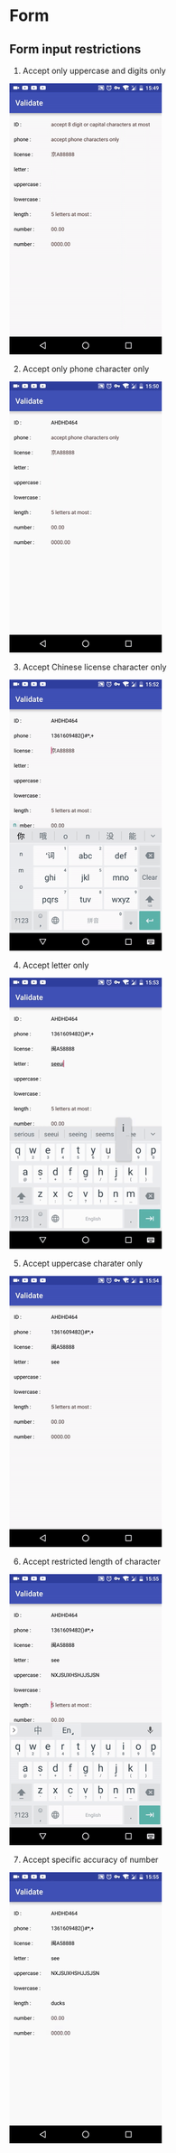 # Form
## Form input restrictions
1. Accept only uppercase and digits only

  ![Accept only uppercase and digits only](example/2017_06_09_15_49_14.gif)
  
2. Accept only phone character only

  ![Accept only phone character only](example/2017_06_09_15_50_38.gif)
  
3. Accept Chinese license character only

  ![Accept Chinese license character only](example/2017_06_09_15_52_01.gif)
  
4. Accept letter only

  ![Accept letter only](example/2017_06_09_15_53_48.gif)
  
5. Accept uppercase charater only

  ![Accept uppercase charater only](example/2017_06_09_15_54_31.gif)
  
6. Accept restricted length of character

  ![Accept restricted length of character](example/2017_06_09_15_55_14.gif)
  
7. Accept specific accuracy of number

  ![Accept specific accuracy of number](example/2017_06_09_15_55_49.gif)


